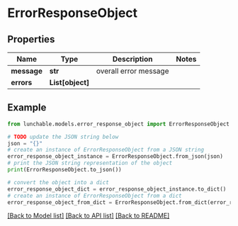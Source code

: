 # ErrorResponseObject


## Properties

Name | Type | Description | Notes
------------ | ------------- | ------------- | -------------
**message** | **str** | overall error message | 
**errors** | **List[object]** |  | 

## Example

```python
from lunchable.models.error_response_object import ErrorResponseObject

# TODO update the JSON string below
json = "{}"
# create an instance of ErrorResponseObject from a JSON string
error_response_object_instance = ErrorResponseObject.from_json(json)
# print the JSON string representation of the object
print(ErrorResponseObject.to_json())

# convert the object into a dict
error_response_object_dict = error_response_object_instance.to_dict()
# create an instance of ErrorResponseObject from a dict
error_response_object_from_dict = ErrorResponseObject.from_dict(error_response_object_dict)
```
[[Back to Model list]](../README.md#documentation-for-models) [[Back to API list]](../README.md#documentation-for-api-endpoints) [[Back to README]](../README.md)



